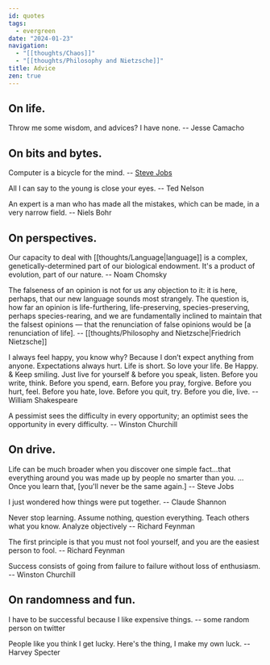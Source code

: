 ```yaml
---
id: quotes
tags:
  - evergreen
date: "2024-01-23"
navigation:
  - "[[thoughts/Chaos]]"
  - "[[thoughts/Philosophy and Nietzsche]]"
title: Advice
zen: true
---
```

<!-- NOTE: /quotes is pretty special such that each entry `p` will be formatted after render. For heading use `h3` -->

## On life.

Throw me some wisdom, and advices? I have none. -- Jesse Camacho

## On bits and bytes.

Computer is a bicycle for the mind. -- [Steve Jobs](https://www.youtube.com/watch?v=ob_GX50Za6c&ab_channel=MichaelLawrence)

All I can say to the young is close your eyes. -- Ted Nelson

An expert is a man who has made all the mistakes, which can be made, in a very narrow field. -- Niels Bohr

## On perspectives.

Our capacity to deal with [[thoughts/Language|language]] is a complex, genetically-determined part of our biological endowment. It's a product of evolution, part of our nature. -- Noam Chomsky

The falseness of an opinion is not for us any objection to it: it is here, perhaps, that our new language sounds most strangely. The question is, how far an opinion is life-furthering, life-preserving, species-preserving, perhaps species-rearing, and we are fundamentally inclined to maintain that the falsest opinions — that the renunciation of false opinions would be [a renunciation of life]. -- [[thoughts/Philosophy and Nietzsche|Friedrich Nietzsche]]

I always feel happy, you know why? Because I don’t expect anything from anyone. Expectations always hurt. Life is short. So love your life. Be Happy. & Keep smiling. Just live for yourself & before you speak, listen. Before you write, think. Before you spend, earn. Before you pray, forgive. Before you hurt, feel. Before you hate, love. Before you quit, try. Before you die, live. -- William Shakespeare

A pessimist sees the difficulty in every opportunity; an optimist sees the opportunity in every difficulty. -- Winston Churchill

## On drive.

Life can be much broader when you discover one simple fact...that everything around you was made up by people no smarter than you. ... Once you learn that, [you'll never be the same again.] -- Steve Jobs

I just wondered how things were put together. -- Claude Shannon

Never stop learning. Assume nothing, question everything. Teach others what you know. Analyze objectively -- Richard Feynman

The first principle is that you must not fool yourself, and you are the easiest person to fool. -- Richard Feynman

Success consists of going from failure to failure without loss of enthusiasm. -- Winston Churchill

## On randomness and fun.

I have to be successful because I like expensive things. -- some random person on twitter

People like you think I get lucky. Here's the thing, I make my own luck. -- Harvey Specter
